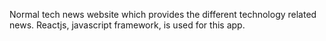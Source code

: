 Normal tech news website which provides the different technology related news. Reactjs, javascript framework, is used for this app.
